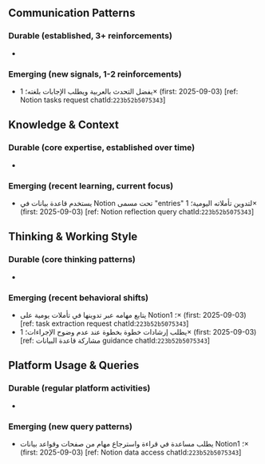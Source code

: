 ## Communication Patterns
### Durable (established, 3+ reinforcements)
-

### Emerging (new signals, 1-2 reinforcements)
- يفضل التحدث بالعربية ويطلب الإجابات بلغته؛ 1× (first: 2025-09-03) [ref: Notion tasks request chatId:`223b52b5075343`]

## Knowledge & Context
### Durable (core expertise, established over time)
-

### Emerging (recent learning, current focus)
- يستخدم قاعدة بيانات في Notion تحت مسمى "entries" لتدوين تأملاته اليومية؛ 1× (first: 2025-09-03) [ref: Notion reflection query chatId:`223b52b5075343`]

## Thinking & Working Style
### Durable (core thinking patterns)
-

### Emerging (recent behavioral shifts)
- يتابع مهامه عبر تدوينها في تأملات يومية على Notion؛ 1× (first: 2025-09-03) [ref: task extraction request chatId:`223b52b5075343`]
- يطلب إرشادات خطوة بخطوة عند عدم وضوح الإجراءات؛ 1× (first: 2025-09-03) [ref: مشاركة قاعدة البيانات guidance chatId:`223b52b5075343`]

## Platform Usage & Queries
### Durable (regular platform activities)
-

### Emerging (new query patterns)
- يطلب مساعدة في قراءة واسترجاع مهام من صفحات وقواعد بيانات Notion؛ 1× (first: 2025-09-03) [ref: Notion data access chatId:`223b52b5075343`]